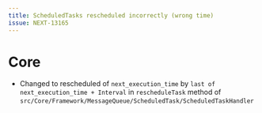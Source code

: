 ```yaml
---
title: ScheduledTasks rescheduled incorrectly (wrong time)
issue: NEXT-13165
---
```

# Core
* Changed to rescheduled of `next_execution_time` by `last of next_execution_time + Interval` in `rescheduleTask` method of `src/Core/Framework/MessageQueue/ScheduledTask/ScheduledTaskHandler`
